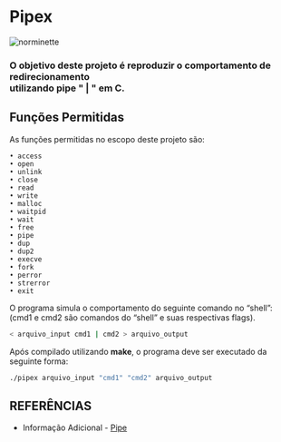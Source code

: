 # Pipex
![norminette](https://github.com/andersonhsporto/ft-pipex/workflows/norminette/badge.svg)
### O objetivo deste projeto é reproduzir o comportamento de  redirecionamento <br> utilizando pipe " | " em C.
## Funções Permitidas



As funções permitidas no escopo deste projeto são:
```
• access
• open
• unlink
• close
• read
• write
• malloc
• waitpid
• wait
• free
• pipe
• dup
• dup2
• execve
• fork
• perror
• strerror
• exit
```
O programa simula o comportamento do seguinte comando no “shell”: (cmd1 e cmd2 são comandos do “shell” e suas respectivas flags).
```sh
< arquivo_input cmd1 | cmd2 > arquivo_output
```
Após compilado utilizando **make**, o programa deve ser executado da seguinte forma:
```sh
./pipex arquivo_input "cmd1" "cmd2" arquivo_output
```

##



## REFERÊNCIAS
* Informação Adicional - [Pipe](https://www.ppgia.pucpr.br/pt/arquivos/techdocs/linux/foca-iniciante/ch-redir.html)
